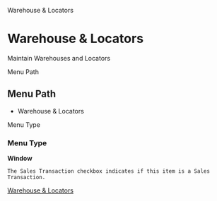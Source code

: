 
Warehouse & Locators
# Warehouse & Locators


Maintain Warehouses and Locators

Menu Path
## Menu Path



- Warehouse & Locators

Menu Type
### Menu Type

**Window**

```
The Sales Transaction checkbox indicates if this item is a Sales Transaction.
```

[Warehouse & Locators](../../window-warehouse--locators.md)